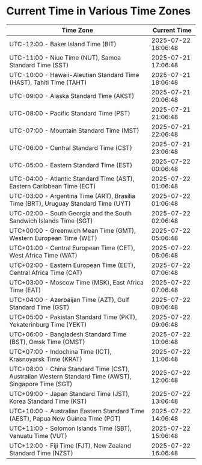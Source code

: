 # Current Time in Various Time Zones

| Time Zone | Current Time |
|-----------|--------------|
| UTC-12:00 - Baker Island Time (BIT) | 2025-07-22 16:06:48 |
| UTC-11:00 - Niue Time (NUT), Samoa Standard Time (SST) | 2025-07-21 17:06:48 |
| UTC-10:00 - Hawaii-Aleutian Standard Time (HAST), Tahiti Time (TAHT) | 2025-07-21 18:06:48 |
| UTC-09:00 - Alaska Standard Time (AKST) | 2025-07-21 20:06:48 |
| UTC-08:00 - Pacific Standard Time (PST) | 2025-07-21 21:06:48 |
| UTC-07:00 - Mountain Standard Time (MST) | 2025-07-21 22:06:48 |
| UTC-06:00 - Central Standard Time (CST) | 2025-07-21 23:06:48 |
| UTC-05:00 - Eastern Standard Time (EST) | 2025-07-22 00:06:48 |
| UTC-04:00 - Atlantic Standard Time (AST), Eastern Caribbean Time (ECT) | 2025-07-22 01:06:48 |
| UTC-03:00 - Argentina Time (ART), Brasília Time (BRT), Uruguay Standard Time (UYT) | 2025-07-22 01:06:48 |
| UTC-02:00 - South Georgia and the South Sandwich Islands Time (SGT) | 2025-07-22 02:06:48 |
| UTC±00:00 - Greenwich Mean Time (GMT), Western European Time (WET) | 2025-07-22 05:06:48 |
| UTC+01:00 - Central European Time (CET), West Africa Time (WAT) | 2025-07-22 06:06:48 |
| UTC+02:00 - Eastern European Time (EET), Central Africa Time (CAT) | 2025-07-22 07:06:48 |
| UTC+03:00 - Moscow Time (MSK), East Africa Time (EAT) | 2025-07-22 07:06:48 |
| UTC+04:00 - Azerbaijan Time (AZT), Gulf Standard Time (GST) | 2025-07-22 08:06:48 |
| UTC+05:00 - Pakistan Standard Time (PKT), Yekaterinburg Time (YEKT) | 2025-07-22 09:06:48 |
| UTC+06:00 - Bangladesh Standard Time (BST), Omsk Time (OMST) | 2025-07-22 10:06:48 |
| UTC+07:00 - Indochina Time (ICT), Krasnoyarsk Time (KRAT) | 2025-07-22 11:06:48 |
| UTC+08:00 - China Standard Time (CST), Australian Western Standard Time (AWST), Singapore Time (SGT) | 2025-07-22 12:06:48 |
| UTC+09:00 - Japan Standard Time (JST), Korea Standard Time (KST) | 2025-07-22 13:06:48 |
| UTC+10:00 - Australian Eastern Standard Time (AEST), Papua New Guinea Time (PGT) | 2025-07-22 14:06:48 |
| UTC+11:00 - Solomon Islands Time (SBT), Vanuatu Time (VUT) | 2025-07-22 15:06:48 |
| UTC+12:00 - Fiji Time (FJT), New Zealand Standard Time (NZST) | 2025-07-22 16:06:48 |

